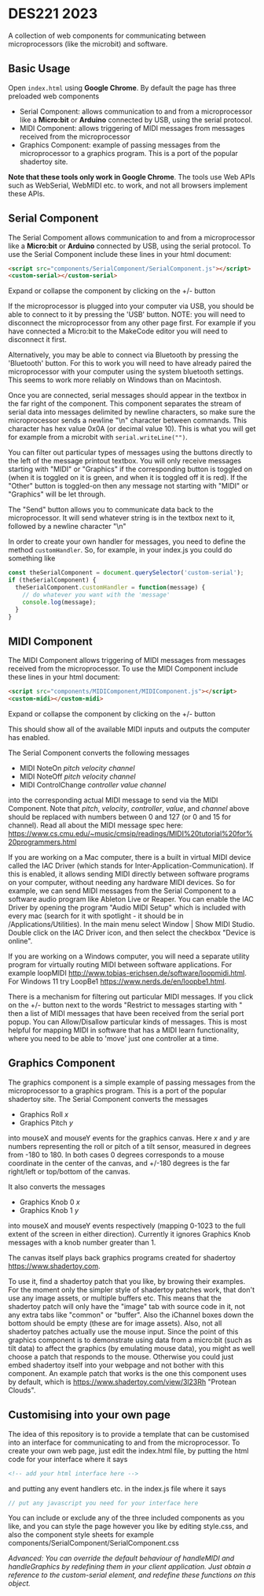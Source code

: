 # DES221 2023

A collection of web components for communicating between microprocessors (like the microbit) and software.

## Basic Usage
Open ```index.html``` using **Google Chrome**.
By default the page has three preloaded web components

- Serial Component: allows communication to and from a microprocessor like a **Micro:bit** or **Arduino** connected by USB, using the serial protocol.
- MIDI Component: allows triggering of MIDI messages from  messages received from the microprocessor
- Graphics Component: example of passing messages from the microprocessor to a graphics program. This is a port of the popular shadertoy site.

**Note that these tools only work in Google Chrome**. The tools use Web APIs such as WebSerial, WebMIDI etc. to work, and not all browsers implement these APIs.

## Serial Component
The Serial Compoment allows communication to and from a microprocessor like a **Micro:bit** or **Arduino** connected by USB, using the serial protocol. To use the Serial Component include these lines in your html document:
```html
<script src="components/SerialComponent/SerialComponent.js"></script>
<custom-serial></custom-serial>
```
Expand or collapse the component by clicking on the +/- button

If the microprocessor is plugged into your computer via USB, you should be able to connect to it by pressing the 'USB' button. NOTE: you will need to disconnect the microprocessor from any other page first. For example if you have connected a Micro:bit to the MakeCode editor you will need to disconnect it first.

Alternatively, you may be able to connect via Bluetooth by pressing the 'Bluetooth' button. For this to work you will need to have already paired the microprocessor with your computer using the system bluetooth settings. This seems to work more reliably on Windows than on Macintosh.

Once you are connected, serial messages should appear in the textbox in the far right of the component. This component separates the stream of serial data into messages delimited by newline characters, so make sure the microprocessor sends a newline "\n" character between commands. This character has hex value 0x0A (or decimal value 10). This is what you will get for example from a microbit with ```serial.writeLine("")```.

You can filter out particular types of messages using the buttons directly to the left of the message printout textbox. You will only receive messages starting with "MIDI" or "Graphics" if the corresponding button is toggled on (when it is toggled on it is green, and when it is toggled off it is red). If the "Other" button is toggled-on then any message not starting with "MIDI" or "Graphics" will be let through.

The "Send" button allows you to communicate data back to the microprocessor. It will send whatever string is in the textbox next to it, followed by a newline character "\n"

In order to create your own handler for messages, you need to define the method ```customHandler```. So, for example, in your index.js you could do something like
```javascript
const theSerialComponent = document.querySelector('custom-serial');
if (theSerialComponent) {
  theSerialComponent.customHandler = function(message) {
    // do whatever you want with the 'message'
    console.log(message);  
  }
}
```

## MIDI Component
The MIDI Component allows triggering of MIDI messages from  messages received from the microprocessor. To use the MIDI Component include these lines in your html document:
```html
<script src="components/MIDIComponent/MIDIComponent.js"></script>
<custom-midi></custom-midi>
```
Expand or collapse the component by clicking on the +/- button

This should show all of the available MIDI inputs and outputs the computer has enabled. 

The Serial Component converts the following messages
- MIDI NoteOn *pitch* *velocity* *channel*
- MIDI NoteOff *pitch* *velocity* *channel*
- MIDI ControlChange *controller* *value* *channel*

into the corresponding actual MIDI message to send via the MIDI Component. Note that *pitch*, *velocity*, *controller*, *value*, and *channel* above should be replaced with numbers between 0 and 127 (or 0 and 15 for channel). Read all about the MIDI message spec here: https://www.cs.cmu.edu/~music/cmsip/readings/MIDI%20tutorial%20for%20programmers.html


If you are working on a Mac computer, there is a built in virtual MIDI device called the IAC Driver (which stands for Inter-Application-Communication).  If this is enabled, it allows sending MIDI directly between software programs on your computer, without needing any hardware MIDI devices. So for example, we can send MIDI messages from the Serial Component to a software audio program like Ableton Live or Reaper. You can enable the IAC Driver by opening the program "Audio MIDI Setup" which is included with every mac (search for it with spotlight - it should be in /Applications/Utilities). In the main menu select Window | Show MIDI Studio. Double click on the IAC Driver icon, and then select the checkbox "Device is online".

If you are working on a Windows computer, you will need a separate utility program for virtually routing MIDI between software applications. For example loopMIDI http://www.tobias-erichsen.de/software/loopmidi.html. For Windows 11 try LoopBe1 https://www.nerds.de/en/loopbe1.html.

There is a mechanism for filtering out particular MIDI messages. If you click on the +/- button next to the words "Restrict to messages starting with " then a list of MIDI messages that have been received from the serial port popup.  You can Allow/Disallow particular kinds of messages. This is most helpful for mapping MIDI in software that has a MIDI learn functionality, where you need to be able to 'move' just one controller at a time.

## Graphics Component
The graphics component is a simple example of passing messages from the microprocessor to a graphics program. This is a port of the popular shadertoy site. The Serial Component converts the messages
- Graphics Roll *x*
- Graphics Pitch *y*

into mouseX and mouseY events for the graphics canvas. Here *x* and *y* are numbers representing the roll or pitch of a tilt sensor, measured in degrees from -180 to 180. In both cases 0 degrees corresponds to a mouse coordinate in the center of the canvas, and +/-180 degrees is the far right/left or top/bottom of the canvas.

It also converts the messages
- Graphics Knob 0 *x*
- Graphics Knob 1 *y*

into mouseX and mouseY events respectively (mapping 0-1023 to the full extent of the screen in either direction). Currently it ignores Graphics Knob messages with a knob number greater than 1.

The canvas itself plays back graphics programs created for shadertoy https://www.shadertoy.com.

To use it, find a shadertoy patch that you like, by browing their examples. For the moment only the simpler style of shadertoy patches work, that don't use any image assets, or multiple buffers etc. This means that the shadertoy patch will only have the "image" tab with source code in it, not any extra tabs like "common" or "buffer". Also the iChannel boxes down the bottom should be empty (these are for image assets). Also, not all shadertoy patches actually use the mouse input. Since the point of this graphics component is to demonstrate using data from a micro:bit (such as tilt data) to affect the graphics (by emulating mouse data), you might as well choose a patch that responds to the mouse. Otherwise you could just embed shadertoy itself into your webpage and not bother with this component. An example patch that works is the one this component uses by default, which is https://www.shadertoy.com/view/3l23Rh "Protean Clouds".

## Customising into your own page
The idea of this repository is to provide a template that can be customised into an interface for communicating to and from the microprocessor. To create your own web page, just edit the index.html file, by putting the html code for your interface where it says 
```html
<!-- add your html interface here -->
```
and putting any event handlers etc. in the index.js file where it says
```js
// put any javascript you need for your interface here
```

You can include or exclude any of the three included components as you like, and you can style the page however you like by editing style.css, and also the component style sheets for example components/SerialComponent/SerialComponent.css

*Advanced: You can override the default behaviour of handleMIDI and handleGraphics by redefining them in your client application. Just obtain a reference to the custom-serial element, and redefine these functions on this object.*
